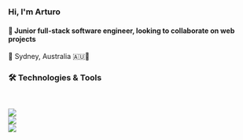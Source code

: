 ### Hi, I'm Arturo


#### 🌱 Junior full-stack software engineer, looking to collaborate on web projects

📍 Sydney, Australia 🇦🇺🦘


### 🛠 Technologies & Tools

<br>

![](https://img.shields.io/badge/Code-JavaScript-informational?style=flat&logo=Javascript&logoColor=white&color=2bbc8a)
<br>
![](https://img.shields.io/badge/Code-HTML5-informational?style=flat&logo=HTML5&logoColor=white&color=2bbc8a)
<br>
![](https://img.shields.io/badge/Code-CSS3-informational?style=flat&logo=CSS3&logoColor=white&color=2bbc8a)
